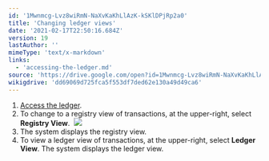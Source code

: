 ```yaml
---
id: '1Mwnmcg-Lvz8wiRmN-NaXvKaKhLlAzK-kSKlDPjRp2a0'
title: 'Changing ledger views'
date: '2021-02-17T22:50:16.684Z'
version: 19
lastAuthor: ''
mimeType: 'text/x-markdown'
links:
  - 'accessing-the-ledger.md'
source: 'https://drive.google.com/open?id=1Mwnmcg-Lvz8wiRmN-NaXvKaKhLlAzK-kSKlDPjRp2a0'
wikigdrive: 'dd69069d725fca5f553df7ded62e130a49d49ca6'
---
```

1. [Access the ledger](accessing-the-ledger.md).
2. To change to a registry view of transactions, at the upper-right, select <strong>Registry View</strong>. 
    ![](../changing-ledger-views.assets/6f8992d8842cf6d72bd7ce447b7cec3a.png)
3. The system displays the registry view.
4. To view a ledger view of transactions, at the upper-right, select <strong>Ledger View</strong>. The system displays the ledger view.
